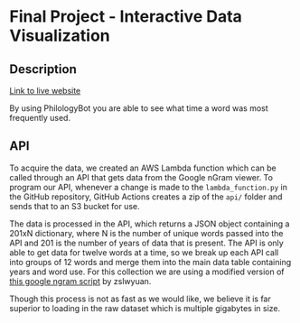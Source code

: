 Final Project - Interactive Data Visualization  
===

Description
---

[Link to live website](https://philologybot.github.io/final/)

By using PhilologyBot you are able to see what time a word was most frequently used. 


API
---

To acquire the data, we created an AWS Lambda function which can be called through an API that gets data from the Google nGram viewer. To program our API, whenever a change is made to the `lambda_function.py` in the GitHub repository, GitHub Actions creates a zip of the `api/` folder and sends that to an S3 bucket for use. 

The data is processed in the API, which returns a JSON object containing a 201xN dictionary, where N is the number of unique words passed into the API and 201 is the number of years of data that is present. The API is only able to get data for twelve words at a time, so we break up each API call into groups of 12 words and merge them into the main data table containing years and word use. For this collection we are using a modified version of [this google ngram script](https://github.com/zslwyuan/google-ngrams) by zslwyuan. 

Though this process is not as fast as we would like, we believe it is far superior to loading in the raw dataset which is multiple gigabytes in size.
